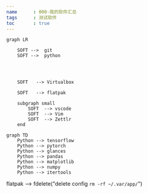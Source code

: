 ```yaml
---
name      : 000-我的软件汇总
tags      : 测试软件
toc       : true
---
```




```mermaid
graph LR

    SOFT -->  git
    SOFT -->  python




    SOFT   --> Virtualbox

    SOFT   --> flatpak

    subgraph small
        SOFT  --> vscode
        SOFT  --> Vim
        SOFT  --> Zettlr
    end
```


```mermaid
graph TD
    Python --> tensorflow
    Python --> pytorch
    Python --> glances
    Python --> pandas
    Python --> matplotlib
    Python --> numpy
    Python --> itertools
```
flatpak --> fdelete("delete config `rm -rf ~/.var/app/`")

